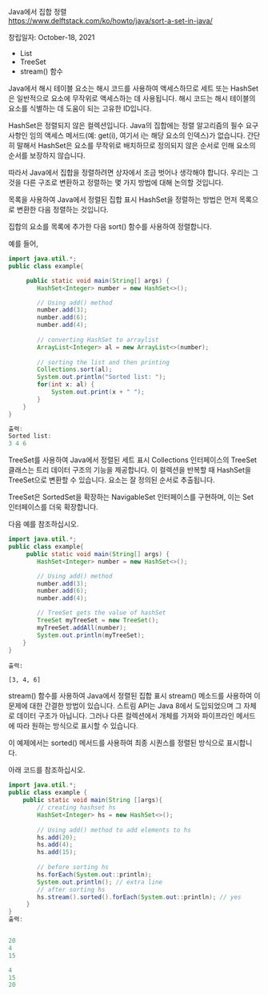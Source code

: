 Java에서 집합 정렬  
https://www.delftstack.com/ko/howto/java/sort-a-set-in-java/

 
창립일자: October-18, 2021

  
- List
- TreeSet
- stream() 함수
  
Java에서 해시 테이블 요소는 해시 코드를 사용하여 액세스하므로 세트 또는 HashSet은 일반적으로 요소에 무작위로 액세스하는 데 사용됩니다. 해시 코드는 해시 테이블의 요소를 식별하는 데 도움이 되는 고유한 ID입니다.

HashSet은 정렬되지 않은 컬렉션입니다. Java의 집합에는 정렬 알고리즘의 필수 요구 사항인 임의 액세스 메서드(예: get(i), 여기서 i는 해당 요소의 인덱스)가 없습니다. 간단히 말해서 HashSet은 요소를 무작위로 배치하므로 정의되지 않은 순서로 인해 요소의 순서를 보장하지 않습니다.

따라서 Java에서 집합을 정렬하려면 상자에서 조금 벗어나 생각해야 합니다. 우리는 그것을 다른 구조로 변환하고 정렬하는 몇 가지 방법에 대해 논의할 것입니다.

목록을 사용하여 Java에서 정렬된 집합 표시
HashSet을 정렬하는 방법은 먼저 목록으로 변환한 다음 정렬하는 것입니다.

집합의 요소를 목록에 추가한 다음 sort() 함수를 사용하여 정렬합니다.

예를 들어,
```java
import java.util.*;
public class example{

     public static void main(String[] args) {
        HashSet<Integer> number = new HashSet<>();

        // Using add() method
        number.add(3);
        number.add(6);
        number.add(4);
        
        // converting HashSet to arraylist
        ArrayList<Integer> al = new ArrayList<>(number);
        
        // sorting the list and then printing
        Collections.sort(al);
        System.out.println("Sorted list: ");
        for(int x: al) {
            System.out.print(x + " ");
        }
    }
}
```
```java
출력:
Sorted list: 
3 4 6 
```
TreeSet를 사용하여 Java에서 정렬된 세트 표시
Collections 인터페이스의 TreeSet 클래스는 트리 데이터 구조의 기능을 제공합니다. 이 컬렉션을 반복할 때 HashSet을 TreeSet으로 변환할 수 있습니다. 요소는 잘 정의된 순서로 추출됩니다.


TreeSet은 SortedSet을 확장하는 NavigableSet 인터페이스를 구현하며, 이는 Set 인터페이스를 더욱 확장합니다.



다음 예를 참조하십시오.
```java
import java.util.*;
public class example{
     public static void main(String[] args) {
        HashSet<Integer> number = new HashSet<>();

        // Using add() method
        number.add(3);
        number.add(6);
        number.add(4);

        // TreeSet gets the value of hashSet
        TreeSet myTreeSet = new TreeSet();
        myTreeSet.addAll(number);
        System.out.println(myTreeSet);
    }
}
```
```
출력:

[3, 4, 6]
```
stream() 함수를 사용하여 Java에서 정렬된 집합 표시
stream() 메소드를 사용하여 이 문제에 대한 간결한 방법이 있습니다. 스트림 API는 Java 8에서 도입되었으며 그 자체로 데이터 구조가 아닙니다. 그러나 다른 컬렉션에서 개체를 가져와 파이프라인 메서드에 따라 원하는 방식으로 표시할 수 있습니다.

이 예제에서는 sorted() 메서드를 사용하여 최종 시퀀스를 정렬된 방식으로 표시합니다.

아래 코드를 참조하십시오.
```java
import java.util.*;
public class example {
    public static void main(String []args){
        // creating hashset hs
        HashSet<Integer> hs = new HashSet<>();
        
        // Using add() method to add elements to hs
        hs.add(20);
        hs.add(4);
        hs.add(15);
        
        // before sorting hs
        hs.forEach(System.out::println); 
        System.out.println(); // extra line
        // after sorting hs
        hs.stream().sorted().forEach(System.out::println); // yes
     }
}
출력:


20
4
15

4
15
20
```